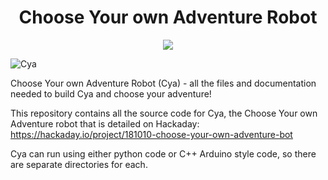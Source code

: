 <h1 align="center">Choose Your own Adventure Robot</h1>
<div style="text-align:center">
  <img src="https://user-images.githubusercontent.com/34964678/138538713-a7e72414-160c-42ff-8357-d56fdd33e000.jpg">
</div>

![Cya](https://user-images.githubusercontent.com/34964678/138538713-a7e72414-160c-42ff-8357-d56fdd33e000.jpg)

Choose Your own Adventure Robot (Cya) - all the files and documentation needed to build Cya and choose your adventure!

This repository contains all the source code for Cya, the Choose Your own Adventure robot that is detailed on Hackaday: https://hackaday.io/project/181010-choose-your-own-adventure-bot

Cya can run using either python code or C++ Arduino style code, so there are separate directories for each.
